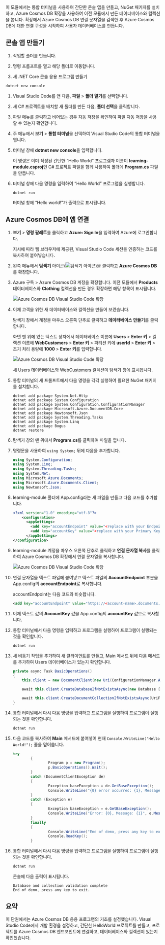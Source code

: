 이 모듈에서는 통합 터미널을 사용하여 간단한 콘솔 앱을 만들고, NuGet 패키지를 설치하고, Azure Cosmos DB 확장을 사용하여 이전 모듈에서 만든 데이터베이스와 컬렉션을 봅니다. 확장에서 Azure Cosmos DB 연결 문자열을 검색한 후 Azure Cosmos DB에 대한 연결 구성을 시작하여 사용자 데이터베이스를 만듭니다.

## <a name="create-a-console-app"></a>콘솔 앱 만들기

1. 작업할 폴더를 만듭니다.

1. 명령 프롬프트를 열고 해당 폴더로 이동합니다.

1. 새 .NET Core 콘솔 응용 프로그램 만들기

```bash
dotnet new console 
```

1. Visual Studio Code를 연 다음, **파일** > **폴더 열기**를 선택합니다.

1. 새 C# 프로젝트를 배치할 새 폴더를 만든 다음, **폴더 선택**을 클릭합니다.

1. 파일 메뉴를 클릭하고 비어있는 경우 자동 저장을 확인하여 파일 자동 저장을 사용할 수 있는지 확인합니다.

1. 주 메뉴에서 **보기** > **통합 터미널**을 선택하여 Visual Studio Code의 통합 터미널을 엽니다.

1. 터미널 창에 **dotnet new console**을 입력합니다.

    이 명령은 이미 작성된 간단한 “Hello World” 프로그램과 이름이 **learning-module.csproj**인 C# 프로젝트 파일을 함께 사용하여 폴더에 **Program.cs** 파일을 만듭니다.

1. 터미널 창에 다음 명령을 입력하여 “Hello World” 프로그램을 실행합니다. 

    ```
    dotnet run
    ```

    터미널 창에 “Hello world!”가 출력으로 표시됩니다.

## <a name="connect-the-app-to-azure-cosmos-db"></a>Azure Cosmos DB에 앱 연결

1. **보기** > **명령 팔레트**를 클릭하고 **Azure: Sign In**을 입력하여 Azure에 로그인합니다.

    지시에 따라 웹 브라우저에 제공된, Visual Studio Code 세션을 인증하는 코드를 복사하여 붙여넣습니다.

1. 왼쪽 메뉴에서 **탐색기** 아이콘(![탐색기 아이콘](../media/2-setup/visual-studio-code-explorer-icon.png))을 클릭하고 **Azure Cosmos DB**를 확장합니다.

1. Azure 구독 > Azure Cosmos DB 계정을 확장합니다. 이전 모듈에서 **Products** 데이터베이스와 **Clothing** 컬렉션을 만든 경우 확장하면 해당 항목이 표시됩니다.

   ![Azure Cosmos DB Visual Studio Code 확장](../media/2-setup/azure-cosmos-db-vs-code-extension.png) 

1. 이제 고객을 위한 새 데이터베이스와 컬렉션을 만들어 보겠습니다.

    탐색기 창에서 계정을 마우스 오른쪽 단추로 클릭하고 **데이터베이스 만들기**를 클릭합니다. 
    
    화면 맨 위에 있는 텍스트 상자에서 데이터베이스 이름에 **Users** > **Enter 키** > 컬렉션 이름에 **WebCustomers** > **Enter 키** > 파티션 키에 **userId** > **Enter 키** > 초기 처리 용량에 **1000** > **Enter 키**를 입력합니다.

    ![Azure Cosmos DB Visual Studio Code 확장](../media/2-setup/vs-code-azure-cosmos-db-extension.gif) <!--Retake on fresh machine without the other subscriptions showing-->

    새 Users 데이터베이스와 WebCustomers 컬렉션이 탐색기 창에 표시됩니다.

1. 통합 터미널의 새 프롬프트에서 다음 명령을 각각 실행하여 필요한 NuGet 패키지를 설치합니다.

    ```
    dotnet add package System.Net.Http
    dotnet add package System.Configuration
    dotnet add package System.Configuration.ConfigurationManager
    dotnet add package Microsoft.Azure.DocumentDB.Core
    dotnet add package Newtonsoft.Json
    dotnet add package System.Threading.Tasks
    dotnet add package System.Linq
    dotnet add package Bogus
    dotnet restore
    ```

1. 탐색기 창의 맨 위에서 **Program.cs**를 클릭하여 파일을 엽니다.

1. 명령문을 사용하여 `using System;` 뒤에 다음을 추가합니다.

    ```csharp
    using System.Configuration;
    using System.Linq;
    using System.Threading.Tasks;
    using System.Net;
    using Microsoft.Azure.Documents;
    using Microsoft.Azure.Documents.Client;
    using Newtonsoft.Json;
    ```

1. learning-module 폴더에 App.config라는 새 파일을 만들고 다음 코드를 추가합니다.
  
    ```xml
    <?xml version="1.0" encoding="utf-8"?>
        <configuration>
          <appSettings>
            <add key="accountEndpoint" value="<replace with your Endpoint URL>" />
            <add key="accountKey" value="<replace with your Primary Key>" />
          </appSettings>
    </configuration>
    ```

1. learning-module 계정을 마우스 오른쪽 단추로 클릭하고 **연결 문자열 복사**를 클릭하여 Azure Cosmos DB 확장에서 연결 문자열을 복사합니다.

    ![Azure Cosmos DB Visual Studio Code 확장](../media/2-setup/vs-code-copy-connection-string.gif) 

1. 연결 문자열을 텍스트 파일에 붙여넣고 텍스트 파일의 **AccountEndpoint** 부분을 App.config의 **accountEndpoint**로 복사합니다.

    accountEndpoint는 다음 코드와 비슷합니다.

    ```xml
    <add key="accountEndpoint" value="https://<account-name>.documents.azure.com:443/" />
    ```

1. 이제 텍스트 값의 **AccountKey** 값을 App.config의 **accountKey** 값으로 복사합니다.

1. 통합 터미널에서 다음 명령을 입력하고 프로그램을 실행하여 프로그램이 실행되는 것을 확인합니다.

    ```csharp
    dotnet run
    ```

1. 새 비동기 작업을 추가하여 새 클라이언트를 만들고, Main 메서드 뒤에 다음 메서드를 추가하여 Users 데이터베이스가 있는지 확인합니다.
    
    ```csharp
    private async Task BasicOperations()
    {
        this.client = new DocumentClient(new Uri(ConfigurationManager.AppSettings["endpointUrl"]), ConfigurationManager.AppSettings["primaryKey"]);

        await this.client.CreateDatabaseIfNotExistsAsync(new Database { Id = "Users" });

        await this.client.CreateDocumentCollectionIfNotExistsAsync(UriFactory.CreateDatabaseUri("Users"), new DocumentCollection { Id = "WebCustomers" });
    }
    ```

1. 통합 터미널에서 다시 다음 명령을 입력하고 프로그램을 실행하여 프로그램이 실행되는 것을 확인합니다.

    ```csharp
    dotnet run
    ```

1. 다음 코드를 복사하여 **Main** 메서드에 붙여넣어 현재 `Console.WriteLine("Hello World!");` 줄을 덮어씁니다.

    ```csharp
    try
            {
                    Program p = new Program();
                    p.BasicOperations().Wait();
            }
            catch (DocumentClientException de)
            {
                    Exception baseException = de.GetBaseException();
                    Console.WriteLine("{0} error occurred: {1}, Message: {2}", de.StatusCode, de.Message, baseException.Message);
            }
            catch (Exception e)
            {
                    Exception baseException = e.GetBaseException();
                    Console.WriteLine("Error: {0}, Message: {1}", e.Message, baseException.Message);
            }
            finally
            {
                    Console.WriteLine("End of demo, press any key to exit.");
                    Console.ReadKey();
            }
    ```

1. 통합 터미널에서 다시 다음 명령을 입력하고 프로그램을 실행하여 프로그램이 실행되는 것을 확인합니다.

    ```csharp
    dotnet run
    ```

    콘솔에 다음 출력이 표시됩니다.
    
    ```
    Database and collection validation complete
    End of demo, press any key to exit.
    ```

## <a name="summary"></a>요약

이 단원에서는 Azure Cosmos DB 응용 프로그램의 기초를 설정했습니다. Visual Studio Code에서 개발 환경을 설정하고, 간단한 HelloWorld 프로젝트를 만들고, 프로젝트를 Azure Cosmos DB 엔드포인트에 연결하고, 데이터베이스와 컬렉션이 있는지 확인했습니다.